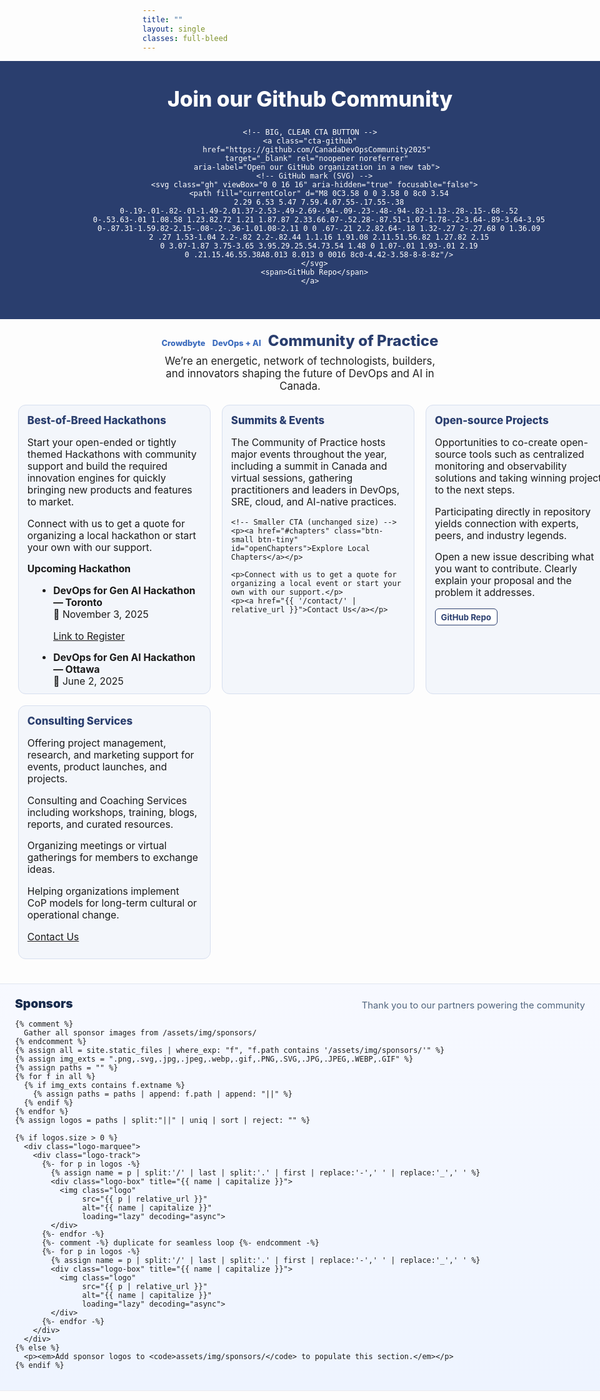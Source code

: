 ```yaml
---
title: ""
layout: single
classes: full-bleed
---
```

<!-- Inline fallback styles: guarantees hero + 4 columns now -->
<style>
/* ===== FORCE FULL-WIDTH (works regardless of theme wrappers) ===== */
.page.full-bleed .page__title{ display:none !important; }

/* Make hero and grid span the entire viewport width */
.hero-band,
.grid4 {
  margin-left: calc(50% - 50vw) !important;
  margin-right: calc(50% - 50vw) !important;
  width: 100vw !important;
}

/* Content padding at the edges so cards don’t touch the browser edge */
.grid4 {
  padding-left: clamp(16px, 3vw, 32px);
  padding-right: clamp(16px, 3vw, 32px);
  display: grid;
  grid-template-columns: repeat(auto-fit, minmax(260px, 1fr)); /* fluid by device */
  gap: 18px;
  margin-top: 1rem;
  margin-bottom: 2rem;
}
@media (max-width: 360px){
  .grid4 { grid-template-columns: 1fr; }
}

/* Keep subhead/tagline readable but allow wider than the old 980px cap */
.subhead{
  text-align:center; margin:1.25rem auto .25rem; font-weight:800;
  font-size:clamp(1.2rem,2.5vw,1.5rem); color:#2a3e6e;
}
.tagline{
  text-align:center; font-size:1.05rem; color:#222;
  margin:.5rem auto 1.25rem;
  padding-left: clamp(16px, 3vw, 32px);
  padding-right: clamp(16px, 3vw, 32px);
  max-width: none; /* don't constrain */
}
/* Center the page title */
.page__title {
  text-align: center !important;
  margin-left: auto;
  margin-right: auto;
}

/* Hero look */
.hero-band{ background:#2a3e6e; color:#fff; text-align:center; padding:2.5rem 1rem; }
.hero-band h1{ margin:0; font-size:clamp(1.8rem,3.5vw,2.4rem); font-weight:800; }

/* ===== BIG, CLEAR GITHUB CTA BUTTON ===== */
.hero-band-inner{
  max-width: 1200px;
  margin: 0 auto;
  display: flex;
  align-items: center;
  justify-content: center;
  gap: 12px;
  flex-wrap: wrap;
}
.cta-github{
  --gh: 28px; /* logo size (auto-scales on small screens below) */
  display:inline-flex; align-items:center; gap:10px;
  padding:14px 18px;
  border-radius:12px;
  font-weight:800; font-size:18px;
  text-decoration:none;
  background:linear-gradient(180deg,#111,#000);
  color:#fff;
  border:1px solid rgba(255,255,255,.18);
  box-shadow:0 10px 24px rgba(0,0,0,.25), inset 0 1px 0 rgba(255,255,255,.05);
  transition:transform .12s ease, box-shadow .12s ease, background .12s ease;
}
.cta-github:hover{ transform:translateY(-1px); box-shadow:0 12px 28px rgba(0,0,0,.32); }
.cta-github:active{ transform:translateY(0); }
.cta-github:focus-visible{ outline:3px solid #7fb0f0; outline-offset:3px; }
.cta-github .gh{ width:var(--gh); height:var(--gh); display:inline-block; flex:0 0 auto; }
@media (max-width:520px){
  .cta-github{ font-size:16px; padding:12px 16px; --gh:24px; }
}

/* Cards */
.card{
  background:#f3f6fb; border-radius:12px; padding:14px 14px 10px;
  border:1px solid #d7dfef; min-height:320px;
}
.card h3{ margin:0 0 8px; color:#2a3e6e; font-weight:800; font-size:1.05rem; }
.card p, .card li{ font-size:.98rem; }
.card ul{ margin:0 0 0 1.1rem; }

/* Badges / section titles */
.badge{
  display:inline-block; background:#2a3e6e; color:#fff; padding:2px 8px;
  border-radius:999px; font-size:.8rem; margin-right:6px;
}
.section-title{ font-size:1.05rem; margin-top:.5rem; font-weight:700; }

/* Footer note */
.footer-note{ text-align:center; font-size:.9rem; color:#666; margin:1.5rem 0 .75rem; }

/* Make "Crowdbyte  DevOps + AI" look like plain blue text (no pill) */
.subhead .badge {
  background: transparent !important;
  color: #3b6bbd !important;
  padding: 0 !important;
  border-radius: 0 !important;
  font-weight: 800;
  text-decoration: none;
}

/* Optional: make the section headers use the same blue as the screenshot */
.page .page__inner-wrap .page__content .card h3 {
  color: #3b6bbd;
  font-weight: 800;
}

/* Calendar emoji before marked dates */
.cal::before,
time.cal::before{
  content: "📅 ";
  letter-spacing: 0;
  vertical-align: baseline;
}

/* Simple, smaller button (used by Chapters + GitHub Repo) */
.btn-small{
  display:inline-block;
  padding:.38rem .7rem;
  border:1px solid #2a3e6e;
  border-radius:8px;
  background:#fff;
  color:#2a3e6e !important;
  font-weight:700;
  font-size:.9rem;
  text-decoration:none;
  box-shadow:none;
}
.btn-small:hover{
  background:#f5f8ff;
  border-color:#3b6bbd;
  color:#3b6bbd !important;
}
.btn-small:focus{
  outline:2px solid #99b3e6;
  outline-offset:2px;
}
/* Even smaller variant */
.btn-small.btn-tiny{
  padding:.28rem .55rem;     /* tighter */
  font-size:.82rem;          /* smaller text */
  border-radius:6px;         /* slightly squarer */
}

/* ===== FULL-SCREEN CHAPTERS OVERLAY ===== */
#chaptersOverlay{
  position:fixed; inset:0; background:rgba(8,13,26,.65);
  display:none; z-index:9999;
}
#chaptersOverlay[aria-hidden="false"]{ display:block; }
.ch-panel{
  position:relative; margin:4vh auto; max-width:1200px;
  background:#ffffff; border-radius:18px; overflow:hidden;
  box-shadow:0 20px 60px rgba(0,0,0,.35);
}
.ch-top{
  background:linear-gradient(135deg,#2f5597 0%,#2874c7 60%,#7fb0f0 100%);
  color:#fff; padding:18px 18px;
  display:flex; gap:12px; align-items:center; justify-content:space-between; flex-wrap:wrap;
}
.ch-top h2{ margin:0; font-weight:800; font-size:clamp(1.1rem,2.2vw,1.4rem); }
.ch-actions{ display:flex; gap:10px; align-items:center; }
.ch-search{
  padding:.55rem .7rem; border-radius:10px; border:none;
  min-width:220px; font-size:.95rem;
}
.ch-close{
  background:rgba(255,255,255,.14); color:#fff; border:none; border-radius:10px;
  padding:.5rem .75rem; font-weight:800; cursor:pointer;
}
.ch-close:hover{ background:rgba(255,255,255,.25); }

/* grid of chapter cards */
.ch-grid{
  display:grid; grid-template-columns: repeat(auto-fit, minmax(240px, 1fr));
  gap:16px; padding:16px;
}
.ch-card{
  background:#f6f8fb; border:1px solid #e6ecf8; border-radius:14px;
  padding:12px; display:flex; flex-direction:column; gap:10px;
  box-shadow:0 8px 30px rgba(2,24,71,.06);
}
.ch-city{ margin:0; color:#1f2a44; font-weight:800; font-size:1rem; }
.ch-blurb{ margin:0; color:#334155; font-size:.92rem; line-height:1.3; }
.ch-btn{
  align-self:flex-start; display:inline-block; padding:.5rem .75rem;
  border-radius:999px; background:#2f5597; color:#fff !important; text-decoration:none;
  font-weight:800; font-size:.9rem; box-shadow:0 6px 18px rgba(47,85,151,.22)
}
.ch-btn:hover{ background:#2874c7; text-decoration:none; }

/* ===== SPONSORS (uniform tiles + flowing marquee) ===== */
.sponsors-band-home{
  width: 100vw;
  margin-left: calc(50% - 50vw);
  margin-right: calc(50% - 50vw);
  background: linear-gradient(180deg, #f7f9ff 0%, #eef4ff 100%);
  border-top: 1px solid rgba(0,0,0,.06);
  border-bottom: 1px solid rgba(0,0,0,.06);
  padding: clamp(14px, 2vw, 22px) 0;
  margin-top: clamp(28px, 4vw, 60px);
}
.sponsors-inner{
  max-width: 1200px; margin: 0 auto;
  padding: 0 clamp(12px, 3vw, 24px);
}
.sponsors-head{
  display:flex; align-items:flex-end; justify-content:space-between; gap:10px;
  margin-bottom: clamp(10px, 1.6vw, 14px);
}
.sponsors-title{ margin:0; font-weight:900; font-size: clamp(16px, 2vw, 20px); color:#172b4d; }
.sponsors-note{ margin:0; font-size:.92rem; color:#51657d; }

/* Marquee container */
.logo-marquee{ position:relative; overflow:hidden; }
.logo-track{
  display:flex; align-items:center;
  gap: clamp(18px, 2.4vw, 28px);
  will-change: transform;
  animation: sponsors-marquee-rtl 26s linear infinite;
}
.logo-track:hover{ animation-play-state: paused; }
@keyframes sponsors-marquee-rtl{
  from{ transform: translateX(0); }
  to  { transform: translateX(-50%); }
}

/* Uniform tiles so all logos appear same visual size */
.logo-box{
  flex: 0 0 auto;
  width: clamp(160px, 18vw, 220px);
  height: clamp(60px, 6vw, 80px);
  display:flex; align-items:center; justify-content:center;
  background:#fff;
  border:1px solid rgba(23,43,77,.10);
  border-radius: 12px;
  box-shadow: 0 8px 22px rgba(23,43,77,.08);
  padding: clamp(8px, 1.2vw, 12px); /* inner breathing room */
  transition: transform .15s ease, box-shadow .15s ease, border-color .15s ease;
}
.logo-box:hover{
  transform: translateY(-2px);
  box-shadow: 0 12px 28px rgba(23,43,77,.12);
  border-color: rgba(23,43,77,.18);
}

/* Logo image never stretches; always contained and centered */
.logo{
  display:block;
  max-width: 100%;
  max-height: 100%;
  width: auto; height: auto;
  object-fit: contain;
  filter: saturate(1.03) contrast(1.04);
}

/* Reduced motion: disable marquee */
@media (prefers-reduced-motion: reduce){
  .logo-track{ animation:none; }
}

/* Optional dark scheme polish */
@media (prefers-color-scheme: dark){
  .sponsors-band-home{
    background: linear-gradient(180deg, #0f1726 0%, #0c1422 100%);
    border-top-color: rgba(255,255,255,.06);
    border-bottom-color: rgba(255,255,255,.06);
  }
  .sponsors-title{ color:#eaf1ff; }
  .sponsors-note{ color:#a6b6cc; }
  .logo-box{
    background:#0f1828;
    border-color: rgba(255,255,255,.10);
    box-shadow: 0 10px 24px rgba(0,0,0,.35);
  }
}
</style>



<div class="hero-band">
  <div class="hero-band-inner">
    <h1 style="margin:0">Join our Github Community</h1>

    <!-- BIG, CLEAR CTA BUTTON -->
    <a class="cta-github"
       href="https://github.com/CanadaDevOpsCommunity2025"
       target="_blank" rel="noopener noreferrer"
       aria-label="Open our GitHub organization in a new tab">
      <!-- GitHub mark (SVG) -->
      <svg class="gh" viewBox="0 0 16 16" aria-hidden="true" focusable="false">
        <path fill="currentColor" d="M8 0C3.58 0 0 3.58 0 8c0 3.54
        2.29 6.53 5.47 7.59.4.07.55-.17.55-.38
        0-.19-.01-.82-.01-1.49-2.01.37-2.53-.49-2.69-.94-.09-.23-.48-.94-.82-1.13-.28-.15-.68-.52
        0-.53.63-.01 1.08.58 1.23.82.72 1.21 1.87.87 2.33.66.07-.52.28-.87.51-1.07-1.78-.2-3.64-.89-3.64-3.95
        0-.87.31-1.59.82-2.15-.08-.2-.36-1.01.08-2.11 0 0 .67-.21 2.2.82.64-.18 1.32-.27 2-.27.68 0 1.36.09
        2 .27 1.53-1.04 2.2-.82 2.2-.82.44 1.1.16 1.91.08 2.11.51.56.82 1.27.82 2.15
        0 3.07-1.87 3.75-3.65 3.95.29.25.54.73.54 1.48 0 1.07-.01 1.93-.01 2.19
        0 .21.15.46.55.38A8.013 8.013 0 0016 8c0-4.42-3.58-8-8-8z"/>
      </svg>
      <span>GitHub Repo</span>
    </a>
  </div>
</div>

<p class="subhead">
  <span class="badge">Crowdbyte</span> <span class="badge">DevOps + AI</span> Community of Practice
</p>

<p class="tagline">
  We’re an energetic, network of technologists, builders, and innovators shaping the future of DevOps and AI in Canada.
</p>

<div class="grid4">
  <div class="card">
    <h3>Best-of-Breed Hackathons</h3>
    <p>Start your open-ended or tightly themed Hackathons with community support and build the required innovation engines for quickly bringing new products and features to market.</p>
    <p>Connect with us to get a quote for organizing a local hackathon or start your own with our support.</p>
    <p class="section-title">Upcoming Hackathon</p>
    <ul>
      <li><strong>DevOps for Gen AI Hackathon — Toronto</strong><br><span class="cal">November 3, 2025</span></li>
      <p><a href="https://www.eventbrite.ca/e/devops-for-genai-hackathon-tickets-1407877793379" target="_blank" rel="noopener noreferrer">Link to Register</a></p>
      <li><strong>DevOps for Gen AI Hackathon — Ottawa</strong><br><span class="cal">June 2, 2025</span></li>
    </ul>
  </div>

  <div class="card">
    <h3>Summits &amp; Events</h3>
    <p>The Community of Practice hosts major events throughout the year, including a summit in Canada and virtual sessions, gathering practitioners and leaders in DevOps, SRE, cloud, and AI-native practices.</p>

    <!-- Smaller CTA (unchanged size) -->
    <p><a href="#chapters" class="btn-small btn-tiny" id="openChapters">Explore Local Chapters</a></p>

    <p>Connect with us to get a quote for organizing a local event or start your own with our support.</p>
    <p><a href="{{ '/contact/' | relative_url }}">Contact Us</a></p>
  </div>

  <div class="card">
    <h3>Open-source Projects</h3>
    <p>Opportunities to co-create open-source tools such as centralized monitoring and observability solutions and taking winning projects to the next steps.</p>
    <p>Participating directly in repository yields connection with experts, peers, and industry legends.</p>
    <p>Open a new issue describing what you want to contribute. Clearly explain your proposal and the problem it addresses.</p>
    <!-- smaller GitHub Repo button -->
    <p><a class="btn-small btn-tiny" href="https://github.com/CanadaDevOpsCommunity2025" target="_blank" rel="noopener">GitHub Repo</a></p>
  </div>

  <div class="card">
    <h3>Consulting Services</h3>
    <p>Offering project management, research, and marketing support for events, product launches, and projects.</p>
    <p>Consulting and Coaching Services including workshops, training, blogs, reports, and curated resources.</p>
    <p>Organizing meetings or virtual gatherings for members to exchange ideas.</p>
    <p>Helping organizations implement CoP models for long-term cultural or operational change.</p>
    <p><a href="{{ '/contact/' | relative_url }}">Contact Us</a></p>
  </div>
</div>

<!-- ===== SPONSORS (uniform tiles + flowing marquee) ===== -->
<div class="sponsors-band-home" aria-label="Sponsors">
  <div class="sponsors-inner">
    <div class="sponsors-head">
      <h3 class="sponsors-title">Sponsors</h3>
      <p class="sponsors-note">Thank you to our partners powering the community</p>
    </div>

    {% comment %}
      Gather all sponsor images from /assets/img/sponsors/
    {% endcomment %}
    {% assign all = site.static_files | where_exp: "f", "f.path contains '/assets/img/sponsors/'" %}
    {% assign img_exts = ".png,.svg,.jpg,.jpeg,.webp,.gif,.PNG,.SVG,.JPG,.JPEG,.WEBP,.GIF" %}
    {% assign paths = "" %}
    {% for f in all %}
      {% if img_exts contains f.extname %}
        {% assign paths = paths | append: f.path | append: "||" %}
      {% endif %}
    {% endfor %}
    {% assign logos = paths | split:"||" | uniq | sort | reject: "" %}

    {% if logos.size > 0 %}
      <div class="logo-marquee">
        <div class="logo-track">
          {%- for p in logos -%}
            {% assign name = p | split:'/' | last | split:'.' | first | replace:'-',' ' | replace:'_',' ' %}
            <div class="logo-box" title="{{ name | capitalize }}">
              <img class="logo"
                   src="{{ p | relative_url }}"
                   alt="{{ name | capitalize }}"
                   loading="lazy" decoding="async">
            </div>
          {%- endfor -%}
          {%- comment -%} duplicate for seamless loop {%- endcomment -%}
          {%- for p in logos -%}
            {% assign name = p | split:'/' | last | split:'.' | first | replace:'-',' ' | replace:'_',' ' %}
            <div class="logo-box" title="{{ name | capitalize }}">
              <img class="logo"
                   src="{{ p | relative_url }}"
                   alt="{{ name | capitalize }}"
                   loading="lazy" decoding="async">
            </div>
          {%- endfor -%}
        </div>
      </div>
    {% else %}
      <p><em>Add sponsor logos to <code>assets/img/sponsors/</code> to populate this section.</em></p>
    {% endif %}
  </div>
</div>

<!-- ===== FULL-SCREEN OVERLAY: Chapters ===== -->
<div id="chaptersOverlay" aria-hidden="true" role="dialog" aria-label="Local chapters">
  <div class="ch-panel">
    <div class="ch-top">
      <h2>Join a Local Chapter</h2>
      <div class="ch-actions">
        <input id="chSearch" class="ch-search" type="search" placeholder="Filter by city or province…" aria-label="Filter chapters"/>
        <button class="ch-close" id="closeChapters" aria-label="Close chapters panel">Close ✕</button>
      </div>
    </div>

    <div class="ch-grid" id="chGrid">
      <!-- Ottawa -->
      <article class="ch-card" data-city="Ottawa ON Ontario">
        <h3 class="ch-city">Ottawa, ON</h3>
        <p class="ch-blurb">Ottawa DevOps &amp; DataOps Collaboration Community</p>
        <a class="ch-btn" href="https://www.meetup.com/ottawa-devops-dataops-collaboration-community" target="_blank" rel="noopener">Open Meetup</a>
      </article>

      <!-- Toronto -->
      <article class="ch-card" data-city="Toronto ON Ontario">
        <h3 class="ch-city">Toronto, ON</h3>
        <p class="ch-blurb">Canada DevOps Community of Practice — Toronto Chapter</p>
        <a class="ch-btn" href="https://www.meetup.com/canada-devops-community-of-practice-toronto-chapter" target="_blank" rel="noopener">Open Meetup</a>
      </article>

      <!-- Edmonton -->
      <article class="ch-card" data-city="Edmonton AB Alberta">
        <h3 class="ch-city">Edmonton, AB</h3>
        <p class="ch-blurb">Canada DevOps Community of Practice — Edmonton Chapter</p>
        <a class="ch-btn" href="https://www.meetup.com/canada-devops-community-of-practice-edmonton-chapter/" target="_blank" rel="noopener">Open Meetup</a>
      </article>

      <!-- Atlantic -->
      <article class="ch-card" data-city="Atlantic Provinces NS NB PE NL">
        <h3 class="ch-city">Atlantic Provinces</h3>
        <p class="ch-blurb">Community of Practice — DevOps &amp; DataOps (Atlantic)</p>
        <a class="ch-btn" href="https://www.meetup.com/community-of-practice-devops-dataops-atlantic-provinces/" target="_blank" rel="noopener">Open Meetup</a>
      </article>

      <!-- Montréal -->
      <article class="ch-card" data-city="Montreal Montréal QC Quebec Québec">
        <h3 class="ch-city">Montréal, QC</h3>
        <p class="ch-blurb">Community of Practice — DevOps &amp; DataOps (Montréal)</p>
        <a class="ch-btn" href="https://www.meetup.com/community-of-practice-devops-dataops-montreal-chapter/" target="_blank" rel="noopener">Open Meetup</a>
      </article>
    </div>
  </div>
</div>

<script>
(function(){
  const overlay = document.getElementById('chaptersOverlay');
  const openBtn = document.getElementById('openChapters');
  const closeBtn = document.getElementById('closeChapters');
  const search = document.getElementById('chSearch');
  const cards = Array.from(document.querySelectorAll('#chGrid .ch-card'));

  function openOverlay(e){
    if(e) e.preventDefault();
    overlay.setAttribute('aria-hidden','false');
    if (search) search.focus();
    document.documentElement.style.overflow='hidden';
  }
  function closeOverlay(){
    overlay.setAttribute('aria-hidden','true');
    document.documentElement.style.overflow='';
    if (openBtn) openBtn.focus();
  }
  function filter(){
    const q = (search && search.value || '').toLowerCase();
    cards.forEach(card=>{
      const hay = (card.dataset.city + ' ' + card.textContent).toLowerCase();
      card.style.display = hay.includes(q) ? '' : 'none';
    });
  }
  if (openBtn) openBtn.addEventListener('click', openOverlay);
  if (closeBtn) closeBtn.addEventListener('click', closeOverlay);
  if (overlay) overlay.addEventListener('click', (e)=>{ if(e.target===overlay) closeOverlay(); });
  document.addEventListener('keydown', (e)=>{ if(e.key==='Escape' && overlay.getAttribute('aria-hidden')==='false') closeOverlay(); });
  if (search) addEventListener('input', filter);
})();
</script>
